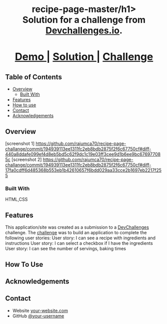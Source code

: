 <!-- Please update value in the {}  -->

<h1 align="center">recipe-page-master/h1>

<div align="center">
   Solution for a challenge from  <a href="http://devchallenges.io" target="_blank">Devchallenges.io</a>.
</div>

<div align="center">
  <h3>
    <a href="https://recipe-page-challange-j3vi5gcof-rajendrans-projects.vercel.app/">
      Demo
    </a>
    <span> | </span>
    <a href="https://github.com/rajumca70/recipe-page-challange">
      Solution
    </a>
    <span> | </span>
    <a href="https://legacy.devchallenges.io/challenges/OEKdUZ6xs0h99C38XVht">
      Challenge
    </a>
  </h3>
</div>

<!-- TABLE OF CONTENTS -->

## Table of Contents

- [Overview](#overview)
  - [Built With](#built-with)
- [Features](#features)
- [How to use](#how-to-use)
- [Contact](#contact)
- [Acknowledgements](#acknowledgements)


## Overview
[screenshot 1] https://github.com/rajumca70/recipe-page-challange/commit/194939113ee1311fc2eb8bdb2875f2f6c67750cf#diff-440a8ddafe099ef4d8eb5bd5c62f9dc1c19e03ff3cee9d1b6ee9bc676977085c
[screenshot 2] https://github.com/rajumca70/recipe-page-challange/commit/194939113ee1311fc2eb8bdb2875f2f6c67750cf#diff-17fa0cdff6d485368b553eb1b42610657f6bdd029aa33cce2b1697eb2217f255


### Built With
HTML,CSS
## Features

This application/site was created as a submission to a [DevChallenges](https://devchallenges.io/challenges) challenge.
The [challenge](https://devchallenges.io/challenges/TtUjDt19eIHxNQ4n5jps) was to build an application to complete the following user stories:
User story: I can see a recipe with ingredients and instructions
User story: I can select a checkbox if I have the ingredients
User story: I can see the number of servings, baking times


## How To Use

## Acknowledgements

## Contact

- Website [your-website.com](https://{your-web-site-link})
- GitHub [@your-username](https://{github.com/your-usermame})
